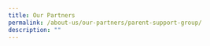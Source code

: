 ```yaml
---
title: Our Partners
permalink: /about-us/our-partners/parent-support-group/
description: ""
---
```

